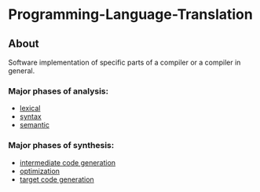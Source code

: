 # Programming-Language-Translation
## About 
Software implementation of specific parts of a compiler or a compiler in general.<br> 
### Major phases of analysis: 
- [lexical](/)
- [syntax](/)
- [semantic](/)<br>
### Major phases of synthesis:
- [intermediate code generation](/)
- [optimization](/)
- [target code generation](/)
